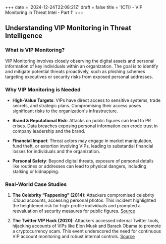 +++
date = '2024-12-24T22:08:21Z'
draft = false
title = '(CTI) - VIP Monitoring in Threat Intel - Part 1'
+++

## Understanding VIP Monitoring in Threat Intelligence

### What is VIP Monitoring?

VIP Monitoring involves closely observing the digital assets and personal information of key individuals within an organization. The goal is to identify and mitigate potential threats proactively, such as phishing schemes targeting executives or security risks from exposed personal addresses.

### Why VIP Monitoring is Needed

- **High-Value Targets**: VIPs have direct access to sensitive systems, trade secrets, and strategic plans. Compromising their access poses significant risks to the organization's infrastructure.

- **Brand & Reputational Risk**: Attacks on public figures can lead to PR crises. Data breaches exposing personal information can erode trust in company leadership and the brand.

- **Financial Impact**: Threat actors may engage in market manipulation, fund theft, or extortion involving VIPs, leading to substantial financial losses for individuals and the organization.

- **Personal Safety**: Beyond digital threats, exposure of personal details like routines or addresses can lead to physical dangers, including stalking or kidnapping.

### Real-World Case Studies

1. **The Celebrity “Fappening” (2014)**: Attackers compromised celebrity iCloud accounts, accessing personal photos. This incident highlighted the heightened risk for high-profile individuals and prompted a reevaluation of security measures for public figures. [Source](https://www.bbc.co.uk/news/technology-29011850)

2. **The Twitter VIP Hack (2020)**: Attackers accessed internal Twitter tools, hijacking accounts of VIPs like Elon Musk and Barack Obama to promote a cryptocurrency scam. This event underscored the need for continuous VIP account monitoring and robust internal controls. [Source](https://www.cnbc.com/2020/07/15/twitter-accounts-of-elon-musk-bill-gates-jeff-bezos-and-others-hacked-in-crypto-scam.html)
